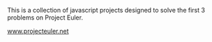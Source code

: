 This is a collection of javascript projects designed to solve the first
3 problems on Project Euler.

www.projecteuler.net
